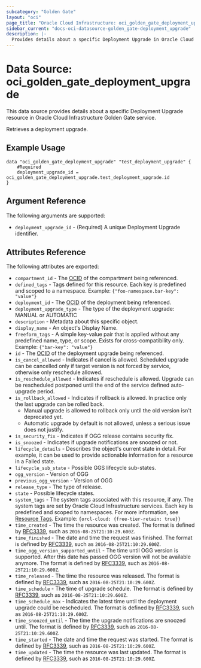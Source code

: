 ```yaml
---
subcategory: "Golden Gate"
layout: "oci"
page_title: "Oracle Cloud Infrastructure: oci_golden_gate_deployment_upgrade"
sidebar_current: "docs-oci-datasource-golden_gate-deployment_upgrade"
description: |-
  Provides details about a specific Deployment Upgrade in Oracle Cloud Infrastructure Golden Gate service
---
```


# Data Source: oci_golden_gate_deployment_upgrade
This data source provides details about a specific Deployment Upgrade resource in Oracle Cloud Infrastructure Golden Gate service.

Retrieves a deployment upgrade.


## Example Usage

```hcl
data "oci_golden_gate_deployment_upgrade" "test_deployment_upgrade" {
	#Required
	deployment_upgrade_id = oci_golden_gate_deployment_upgrade.test_deployment_upgrade.id
}
```

## Argument Reference

The following arguments are supported:

* `deployment_upgrade_id` - (Required) A unique Deployment Upgrade identifier. 


## Attributes Reference

The following attributes are exported:

* `compartment_id` - The [OCID](https://docs.cloud.oracle.com/iaas/Content/General/Concepts/identifiers.htm) of the compartment being referenced. 
* `defined_tags` - Tags defined for this resource. Each key is predefined and scoped to a namespace.  Example: `{"foo-namespace.bar-key": "value"}` 
* `deployment_id` - The [OCID](https://docs.cloud.oracle.com/iaas/Content/General/Concepts/identifiers.htm) of the deployment being referenced. 
* `deployment_upgrade_type` - The type of the deployment upgrade: MANUAL or AUTOMATIC 
* `description` - Metadata about this specific object. 
* `display_name` - An object's Display Name. 
* `freeform_tags` - A simple key-value pair that is applied without any predefined name, type, or scope. Exists for cross-compatibility only.  Example: `{"bar-key": "value"}` 
* `id` - The [OCID](https://docs.cloud.oracle.com/iaas/Content/General/Concepts/identifiers.htm) of the deployment upgrade being referenced. 
* `is_cancel_allowed` - Indicates if cancel is allowed. Scheduled upgrade can be cancelled only if target version is not forced by service,  otherwise only reschedule allowed. 
* `is_reschedule_allowed` - Indicates if reschedule is allowed. Upgrade can be rescheduled postponed until the end of the service defined auto-upgrade period. 
* `is_rollback_allowed` - Indicates if rollback is allowed. In practice only the last upgrade can be rolled back.
	* Manual upgrade is allowed to rollback only until the old version isn't deprecated yet.
	* Automatic upgrade by default is not allowed, unless a serious issue does not justify. 
* `is_security_fix` - Indicates if OGG release contains security fix. 
* `is_snoozed` - Indicates if upgrade notifications are snoozed or not. 
* `lifecycle_details` - Describes the object's current state in detail. For example, it can be used to provide actionable information for a resource in a Failed state. 
* `lifecycle_sub_state` - Possible GGS lifecycle sub-states. 
* `ogg_version` - Version of OGG 
* `previous_ogg_version` - Version of OGG 
* `release_type` - The type of release. 
* `state` - Possible lifecycle states. 
* `system_tags` - The system tags associated with this resource, if any. The system tags are set by Oracle Cloud Infrastructure services. Each key is predefined and scoped to namespaces.  For more information, see [Resource Tags](https://docs.cloud.oracle.com/iaas/Content/General/Concepts/resourcetags.htm).  Example: `{orcl-cloud: {free-tier-retain: true}}` 
* `time_created` - The time the resource was created. The format is defined by [RFC3339](https://tools.ietf.org/html/rfc3339), such as `2016-08-25T21:10:29.600Z`. 
* `time_finished` - The date and time the request was finished. The format is defined by [RFC3339](https://tools.ietf.org/html/rfc3339), such as `2016-08-25T21:10:29.600Z`. 
* `time_ogg_version_supported_until` - The time until OGG version is supported. After this date has passed OGG version will not be available anymore. The format is defined by [RFC3339](https://tools.ietf.org/html/rfc3339), such as `2016-08-25T21:10:29.600Z`. 
* `time_released` - The time the resource was released. The format is defined by [RFC3339](https://tools.ietf.org/html/rfc3339), such as `2016-08-25T21:10:29.600Z`. 
* `time_schedule` - The time of upgrade schedule. The format is defined by [RFC3339](https://tools.ietf.org/html/rfc3339), such as `2016-08-25T21:10:29.600Z`. 
* `time_schedule_max` - Indicates the latest time until the deployment upgrade could be rescheduled. The format is defined by [RFC3339](https://tools.ietf.org/html/rfc3339), such as `2016-08-25T21:10:29.600Z`. 
* `time_snoozed_until` - The time the upgrade notifications are snoozed until. The format is defined by [RFC3339](https://tools.ietf.org/html/rfc3339), such as `2016-08-25T21:10:29.600Z`. 
* `time_started` - The date and time the request was started. The format is defined by [RFC3339](https://tools.ietf.org/html/rfc3339), such as `2016-08-25T21:10:29.600Z`. 
* `time_updated` - The time the resource was last updated. The format is defined by [RFC3339](https://tools.ietf.org/html/rfc3339), such as `2016-08-25T21:10:29.600Z`. 


